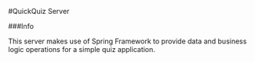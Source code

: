 #QuickQuiz Server

###Info

This server makes use of Spring Framework to provide
data and business logic operations
for a simple quiz application.
